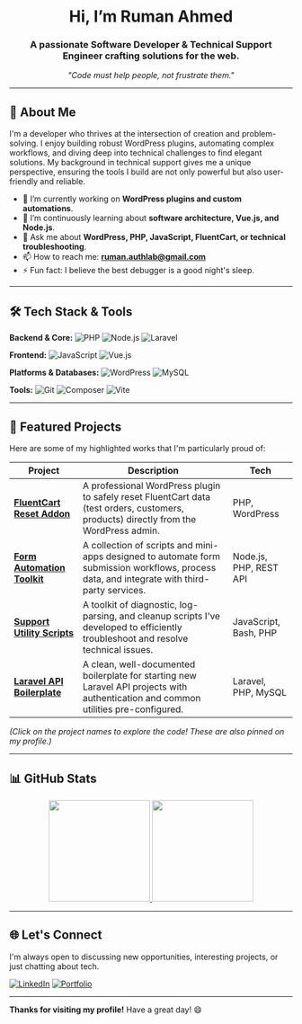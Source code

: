 <h1 align="center"> Hi, I’m Ruman Ahmed</h1>
<h3 align="center">A passionate Software Developer & Technical Support Engineer crafting solutions for the web.</h3>

<p align="center">
  <i>"Code must help people, not frustrate them."</i>
</p>

---

## 🧠 About Me

I'm a developer who thrives at the intersection of creation and problem-solving. I enjoy building robust WordPress plugins, automating complex workflows, and diving deep into technical challenges to find elegant solutions. My background in technical support gives me a unique perspective, ensuring the tools I build are not only powerful but also user-friendly and reliable.

- 🔭 I’m currently working on **WordPress plugins and custom automations**.
- 🌱 I’m continuously learning about **software architecture, Vue.js, and Node.js**.
- 💬 Ask me about **WordPress, PHP, JavaScript, FluentCart, or technical troubleshooting**.
- 📫 How to reach me: **ruman.authlab@gmail.com**
- ⚡ Fun fact: I believe the best debugger is a good night's sleep.

---

## 🛠 Tech Stack & Tools

**Backend & Core:**
![PHP](https://img.shields.io/badge/PHP-777BB4?style=for-the-badge&logo=php&logoColor=white)
![Node.js](https://img.shields.io/badge/Node.js-339933?style=for-the-badge&logo=nodedotjs&logoColor=white)
![Laravel](https://img.shields.io/badge/Laravel-FF2D20?style=for-the-badge&logo=laravel&logoColor=white)

**Frontend:**
![JavaScript](https://img.shields.io/badge/JavaScript-F7DF1E?style=for-the-badge&logo=javascript&logoColor=black)
![Vue.js](https://img.shields.io/badge/Vue.js-4FC08D?style=for-the-badge&logo=vuedotjs&logoColor=white)

**Platforms & Databases:**
![WordPress](https://img.shields.io/badge/WordPress-21759B?style=for-the-badge&logo=wordpress&logoColor=white)
![MySQL](https://img.shields.io/badge/MySQL-4479A1?style=for-the-badge&logo=mysql&logoColor=white)

**Tools:**
![Git](https://img.shields.io/badge/Git-F05032?style=for-the-badge&logo=git&logoColor=white)
![Composer](https://img.shields.io/badge/Composer-885630?style=for-the-badge&logo=composer&logoColor=white)
![Vite](https://img.shields.io/badge/Vite-646CFF?style=for-the-badge&logo=vite&logoColor=white)

---

## 🚀 Featured Projects

Here are some of my highlighted works that I'm particularly proud of:

| Project | Description | Tech |
|---------|-------------|------|
| **[FluentCart Reset Addon](https://github.com/RumanCodes/fluentcart-reset-addon)** | A professional WordPress plugin to safely reset FluentCart data (test orders, customers, products) directly from the WordPress admin. | PHP, WordPress |
| **[Form Automation Toolkit](https://github.com/RumanCodes/form-automation-toolkit)** | A collection of scripts and mini-apps designed to automate form submission workflows, process data, and integrate with third-party services. | Node.js, PHP, REST API |
| **[Support Utility Scripts](https://github.com/RumanCodes/support-utility-scripts)** | A toolkit of diagnostic, log-parsing, and cleanup scripts I've developed to efficiently troubleshoot and resolve technical issues. | JavaScript, Bash, PHP |
| **[Laravel API Boilerplate](https://github.com/RumanCodes/laravel-api-boilerplate)** | A clean, well-documented boilerplate for starting new Laravel API projects with authentication and common utilities pre-configured. | Laravel, PHP, MySQL |

*(Click on the project names to explore the code! These are also pinned on my profile.)*

---

## 📊 GitHub Stats

<p align="center">
  <a href="https://github.com/RumanCodes">
    <img height="180em" src="https://github-readme-stats.vercel.app/api?username=RumanCodes&show_icons=true&theme=tokyonight&hide_border=true" />
    <img height="180em" src="https://github-readme-stats.vercel.app/api/top-langs/?username=RumanCodes&layout=compact&theme=tokyonight&hide_border=true" />
  </a>
</p>

---

## 🌐 Let's Connect

I'm always open to discussing new opportunities, interesting projects, or just chatting about tech.

[![LinkedIn](https://img.shields.io/badge/LinkedIn-0A66C2?style=for-the-badge&logo=linkedin&logoColor=white)](https://www.linkedin.com/in/your-linkedin)
[![Portfolio](https://img.shields.io/badge/Portfolio-%23000000.svg?style=for-the-badge&logo=firefox&logoColor=#FF7139)](https://yourwebsite.com)

---

**Thanks for visiting my profile!** Have a great day! 😄
